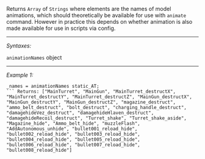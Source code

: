 Returns `Array` of `Strings` where elements are the names of model animations, which should theoretically be available for use with `animate` command. However in practice this depends on whether animation is also made available for use in scripts via config.


---
*Syntaxes:*

`animationNames` object

---
*Example 1:*

```sqf
_names = animationNames static_AT;
``` Returns: ["MainTurret", "MainGun", "MainTurret_destructX", "MainTurret_destructY", "MainTurret_destructZ", "MainGun_destructX", "MainGun_destructY", "MainGun_destructZ", "magazine_destruct", "ammo_belt_destruct", "bolt_destruct", "charging_handle_destruct", "damagehideVez_destruct", "damagehideHlaven_destruct", "damagehideRecoil_destruct", "Turret_shake", "Turret_shake_aside", "Magazine_hide", "Ammo_belt_hide", "muzzleFlash", "AddAutonomous_unhide", "bullet001_reload_hide", "bullet002_reload_hide", "bullet003_reload_hide", "bullet004_reload_hide", "bullet005_reload_hide", "bullet006_reload_hide", "bullet007_reload_hide", "bullet008_reload_hide"]